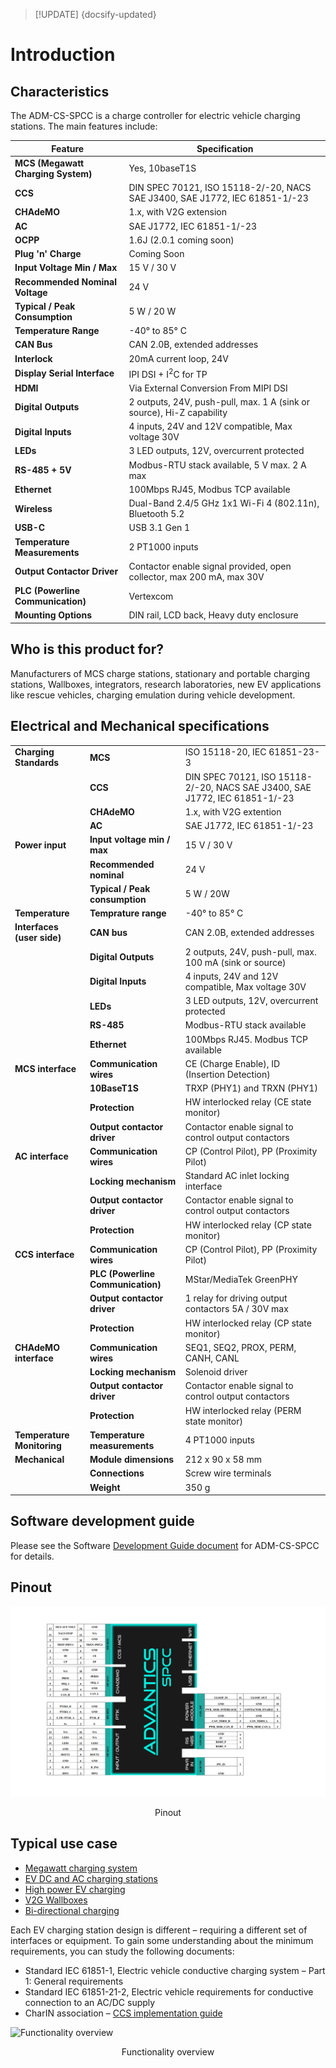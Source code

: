 > [!UPDATE] {docsify-updated}
# Introduction

## Characteristics

The ADM-CS-SPCC is a charge controller for electric vehicle charging stations. The main features include:

| Feature                      | Specification |
|------------------------------|--------------|
| **MCS (Megawatt Charging System)** | Yes, 10baseT1S |
| **CCS** | DIN SPEC 70121, ISO 15118-2/-20, NACS SAE J3400, SAE J1772, IEC 61851-1/-23 |
| **CHAdeMO** | 1.x, with V2G extension |
| **AC** | SAE J1772, IEC 61851-1/-23 |
| **OCPP** | 1.6J (2.0.1 coming soon) |
| **Plug 'n' Charge** | Coming Soon |
| **Input Voltage Min / Max** | 15 V / 30 V |
| **Recommended Nominal Voltage** | 24 V |
| **Typical / Peak Consumption** | 5 W / 20 W |
| **Temperature Range** | -40° to 85° C |
| **CAN Bus** | CAN 2.0B, extended addresses |
| **Interlock** | 20mA current loop, 24V |
| **Display Serial Interface** | IPI DSI + I<sup>2</sup>C for TP |
| **HDMI** | Via External Conversion From MIPI DSI |
| **Digital Outputs** | 2 outputs, 24V, push-pull, max. 1 A (sink or source), Hi-Z capability |
| **Digital Inputs** | 4 inputs, 24V and 12V compatible, Max voltage 30V |
| **LEDs** | 3 LED outputs, 12V, overcurrent protected |
| **RS-485 + 5V** | Modbus-RTU stack available, 5 V max. 2 A max |
| **Ethernet** | 100Mbps RJ45, Modbus TCP available |
| **Wireless** | Dual-Band 2.4/5 GHz 1x1 Wi-Fi 4 (802.11n), Bluetooth 5.2 |
| **USB-C** | USB 3.1 Gen 1 |
| **Temperature Measurements** | 2 PT1000 inputs |
| **Output Contactor Driver** | Contactor enable signal provided, open collector, max 200 mA, max 30V |
| **PLC (Powerline Communication)** | Vertexcom |
| **Mounting Options** | DIN rail, LCD back, Heavy duty enclosure |


## Who is this product for?

Manufacturers of MCS charge stations, stationary and portable charging stations, Wallboxes, integrators, research laboratories, new EV applications like rescue vehicles, charging emulation during vehicle development.

## Electrical and Mechanical specifications


|       |                                            |                         |
|-----------------------------|-------------------------------------------------|----------------------------------------------------|
| **Charging Standards**      | **MCS**                                          | ISO 15118-20, IEC 61851-23-3                      |
|                             | **CCS**                                          | DIN SPEC 70121, ISO 15118-2/-20, NACS SAE J3400, SAE J1772, IEC 61851-1/-23|
|                             | **CHAdeMO**                                      | 1.x, with V2G extention                           |
|                             | **AC**                                           | SAE J1772, IEC 61851-1/-23                        |
| **Power input**             | **Input voltage min / max**                      | 15 V / 30 V                                       |
|                             | **Recommended nominal**                          | 24 V                                              |
|                             | **Typical / Peak consumption**                   | 5 W / 20W                                         |
| **Temperature**             | **Temprature range**                             | -40° to 85° C                                     |
| **Interfaces (user side)**  | **CAN bus**                                      | CAN 2.0B, extended addresses                      |
|                             | **Digital Outputs**                              | 2 outputs, 24V, push-pull, max. 100 mA (sink or source)|
|                             | **Digital Inputs**                               | 4 inputs, 24V and 12V compatible, Max voltage 30V |
|                             | **LEDs**                                         | 3 LED outputs, 12V, overcurrent protected         |
|                             | **RS-485**                                       | Modbus-RTU stack available                        |
|                             | **Ethernet**                                     | 100Mbps RJ45. Modbus TCP available                |
| **MCS interface**           | **Communication wires**                          | CE (Charge Enable), ID (Insertion Detection)      |
|                             | **10BaseT1S**                                    | TRXP (PHY1) and TRXN (PHY1)                       |
|                             | **Protection**                                   | HW interlocked relay (CE state monitor)           |
|                             | **Output contactor driver**                      | Contactor enable signal to control output contactors |
| **AC interface**            | **Communication wires**                          | CP (Control Pilot), PP (Proximity Pilot)          |
|                             | **Locking mechanism**                            | Standard AC inlet locking interface               |
|                             | **Output contactor driver**                      | Contactor enable signal to control output contactors |
|                             | **Protection**                                   | HW interlocked relay (CP state monitor)           |
| **CCS interface**           | **Communication wires**                          | CP (Control Pilot), PP (Proximity Pilot)          |
|                             | **PLC (Powerline Communication)**                | MStar/MediaTek GreenPHY                           |
|                             | **Output contactor driver**                      | 1 relay for driving output contactors 5A / 30V max|
|                             | **Protection**                                   | HW interlocked relay (CP state monitor)           |
| **CHAdeMO interface**       | **Communication wires**                          | SEQ1, SEQ2, PROX, PERM, CANH, CANL                |
|                             | **Locking mechanism**                            | Solenoid driver                                   |
|                             | **Output contactor driver**                      | Contactor enable signal to control output contactors |
|                             | **Protection**                                   | HW interlocked relay (PERM state monitor)         |
| **Temperature Monitoring**  | **Temperature measurements**                     | 4 PT1000 inputs                                   |
| **Mechanical**              | **Module dimensions**                            | 212 x 90 x 58 mm                                  |
|                             | **Connections**                                  | Screw wire terminals                              |
|                             | **Weight**                                       | 350 g                                             |

## Software development guide

Please see the Software [Development Guide document](charge-controllers/sys3_user/README.md) for ADM-CS-SPCC for details.

## Pinout

![Pinout](images/SPCC_pinout2.png "Pinout")
</div>
<figcaption style="text-align: center">Pinout</figcaption>

## Typical use case

- [Megawatt charging system](https://advantics.fr/applications/ev-charging/mw-charging-system/)
- [EV DC and AC charging stations](https://advantics.fr/applications/ev-charging/charge-station-controller/)
- [High power EV charging](https://advantics.fr/applications/ev-charging/high-power-ev-charging/)
- [V2G Wallboxes](https://advantics.fr/applications/ev-charging/v2g-wallboxes/)
- [Bi-directional charging](https://advantics.fr/applications/ev-charging/bidirectional-charging/)

Each EV charging station design is different – requiring a different set of interfaces or equipment. To gain some understanding about the minimum requirements, you can study the following documents:
- Standard IEC 61851-1, Electric vehicle conductive charging system – Part 1: General requirements
- Standard IEC 61851-21-2, Electric vehicle requirements for conductive connection to an AC/DC supply
- CharIN association – [CCS implementation guide](https://www.charinev.org/ccs-at-a-glance/ccs-implementation-guideline/)

<div class="bigger-1000">

![Functionality overview](images/functionalities.jpg "Functionality overview")
</div>
<figcaption style="text-align: center">Functionality overview</figcaption>
